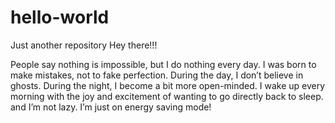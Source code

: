 # hello-world
Just another repository
Hey there!!!

People say nothing is impossible, but I do nothing every day.
I was born to make mistakes, not to fake perfection.
During the day, I don’t believe in ghosts. During the night, I become a bit more open-minded.
I wake up every morning with the joy and excitement of wanting to go directly back to sleep.
and
I’m not lazy. I’m just on energy saving mode!
